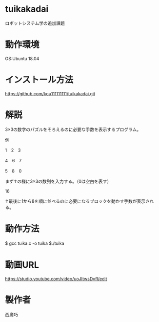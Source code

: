 # tuikakadai
ロボットシステム学の追加課題

# 動作環境
OS:Ubuntu 18.04

# インストール方法
https://github.com/kou111111111/tuikakadai.git
# 解説
3×3の数字のパズルをそろえるのに必要な手数を表示するプログラム。

例

1　2　3

4　6　7

5　8　0

まず↑の様に3×3の数列を入力する。（0は空白を表す）

16

↑最後に1から8を順に並べるのに必要になるブロックを動かす手数が表示される。

# 動作方法
$ gcc tuika.c -o tuika
$./tuika　

# 動画URL
https://studio.youtube.com/video/uoJItwsDvfI/edit

# 製作者
西廣巧
